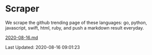 # Scraper

We scrape the github trending page of these languages: go, python, javascript, swift, html, ruby, and push a markdown result everyday.

[2020-08-16.md](https://github.com/henson/Scraper/blob/master/2020-08-16.md)

Last Updated: 2020-08-16 09:01:23